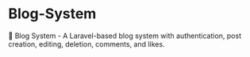 # Blog-System
📌 Blog System - A Laravel-based blog system with authentication, post creation, editing, deletion, comments, and likes.
